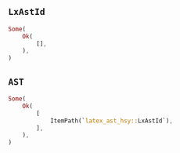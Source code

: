 ## `LxAstId`

```rust
Some(
    Ok(
        [],
    ),
)
```

## `AST`

```rust
Some(
    Ok(
        [
            ItemPath(`latex_ast_hsy::LxAstId`),
        ],
    ),
)
```
